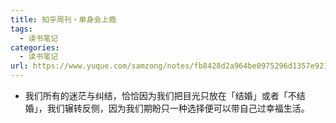 ```yaml
---
title: 知乎周刊・单身会上瘾
tags: 
  - 读书笔记
categories:
  - 读书笔记
url: https://www.yuque.com/samzong/notes/fb8428d2a964be0975296d1357e921ef
---
```


- 我们所有的迷茫与纠结，恰恰因为我们把目光只放在「结婚」或者「不结婚」，我们辗转反侧，因为我们期盼只一种选择便可以带自己过幸福生活。
